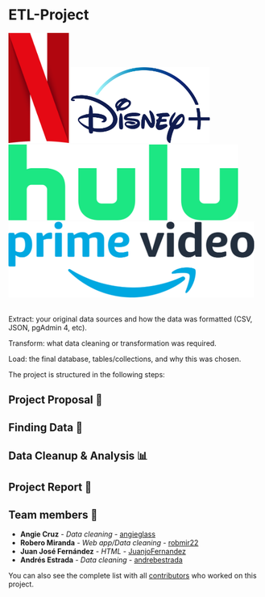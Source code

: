 # ETL-Project

<p float="left">
<img src="https://github.com/JuanjoFernandez/ETL-project/blob/main/images/netflix_logo.png" alt="Netflix Logo" width="120">
<img src="https://github.com/JuanjoFernandez/ETL-project/blob/main/images/disney_logo.png" alt="Dinsey Logo" height="150">
<img src="https://github.com/JuanjoFernandez/ETL-project/blob/main/images/hulu_logo.png" alt="Dinsey Logo" height="150">
<img src="https://github.com/JuanjoFernandez/ETL-project/blob/main/images/prime_logo.png" alt="Dinsey Logo" height="150">
</p>

<br>
Extract: your original data sources and how the data was formatted (CSV, JSON, pgAdmin 4, etc).


Transform: what data cleaning or transformation was required.


Load: the final database, tables/collections, and why this was chosen.


The project is structured in the following steps:

## Project Proposal 🎯

## Finding Data 🔎

## Data Cleanup & Analysis 📊

## Project Report 📑 



## Team members 👥

* **Angie Cruz** - *Data cleaning* - [angieglass](https://github.com/angieglass)
* **Robero Miranda** - *Web app/Data cleaning* - [robmir22](https://github.com/robmir22)
* **Juan José Fernández** - *HTML* - [JuanjoFernandez](https://github.com/JuanjoFernandez)
* **Andrés Estrada** - *Data cleaning* - [andrebestrada](https://github.com/andrebestrada)

You can also see the complete list with all [contributors](https://github.com/JuanjoFernandez/ETL-project/graphs/contributors) who worked on this project. 

